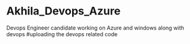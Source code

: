 # Akhila_Devops_Azure
Devops Engineer candidate working on Azure and windows along with devops
#uploading the devops related code
